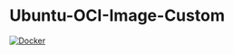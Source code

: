 # Ubuntu-OCI-Image-Custom

[![Docker](https://github.com/mustafa367/Ubuntu-OCI-Image-Custom/actions/workflows/docker-publish.yml/badge.svg)](https://github.com/mustafa367/Ubuntu-OCI-Image-Custom/actions/workflows/docker-publish.yml)
